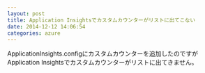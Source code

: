 ```yaml
---
layout: post
title: Application Insightsでカスタムカウンターがリストに出てこない
date: 2014-12-12 14:06:54
categories: azure
---
```

<p>ApplicationInsights.configにカスタムカウンターを追加したのですが
Application Insightsでカスタムカウンターがリストに出てきません。</p>
